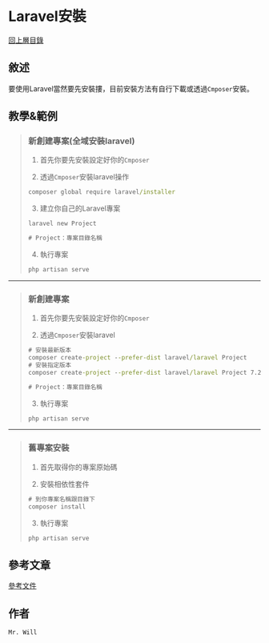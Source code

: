 # Laravel安裝

[回上層目錄](../README.md)

## **敘述**
要使用Laravel當然要先安裝摟，目前安裝方法有自行下載或透過`Cmposer`安裝。

## 教學&範例
> ### 新創建專案(全域安裝laravel)
> 
> 1. 首先你要先安裝設定好你的`Cmposer`
> 
> 2. 透過`Cmposer`安裝laravel操作
> ```cmd
> composer global require laravel/installer
> ```
> 
> 3. 建立你自己的Laravel專案
> ```cmd
> laravel new Project
> 
> # Project：專案目錄名稱
> ```
> 
> 4. 執行專案
> ```cmd
> php artisan serve
> ```
---
> ### 新創建專案
> 1. 首先你要先安裝設定好你的`Cmposer`
> 
> 2. 透過`Cmposer`安裝laravel
> ```cmd
> # 安裝最新版本
> composer create-project --prefer-dist laravel/laravel Project
> # 安裝指定版本
> composer create-project --prefer-dist laravel/laravel Project 7.22.*
> 
> # Project：專案目錄名稱
> ```
> 
> 3. 執行專案
> ```cmd
> php artisan serve
> ```
---
> ### 舊專案安裝
> 1. 首先取得你的專案原始碼
> 
> 2. 安裝相依性套件
> ```cmd
> # 到你專案名稱跟目錄下
> composer install
> ```
> 
> 3. 執行專案
> ```cmd
> php artisan serve
> ```

## **參考文章**
[參考文件](網址)

## **作者**
`Mr. Will`
